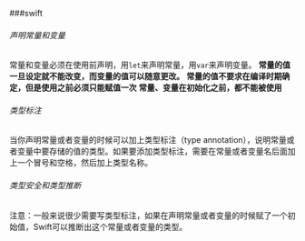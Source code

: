 ###swift

###### 声明常量和变量
常量和变量必须在使用前声明，用`let`来声明常量，用`var`来声明变量。
**常量的值一旦设定就不能改变，而变量的值可以随意更改。**
**常量的值不要求在编译时期确定，但是使用之前必须只能赋值一次**
**常量、变量在初始化之前，都不能被使用**

###### 类型标注
当你声明常量或者变量的时候可以加上类型标注（type annotation），说明常量或者变量中要存储的值的类型。如果要添加类型标注，需要在常量或者变量名后面加上一个冒号和空格，然后加上类型名称。

###### 类型安全和类型推断
注意：一般来说很少需要写类型标注，如果在声明常量或者变量的时候赋了一个初始值，Swift可以推断出这个常量或者变量的类型。
